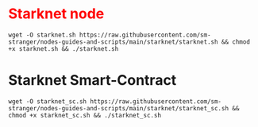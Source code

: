 

<h1 style="color:red">Starknet node</h1>

<pre><code>wget -O starknet.sh https://raw.githubusercontent.com/sm-stranger/nodes-guides-and-scripts/main/starknet/starknet.sh && chmod +x starknet.sh && ./starknet.sh</code></pre>

<h1>Starknet Smart-Contract</h1>
<pre><code>wget -O starknet_sc.sh https://raw.githubusercontent.com/sm-stranger/nodes-guides-and-scripts/main/starknet/starknet_sc.sh && chmod +x starknet_sc.sh && ./starknet_sc.sh</code></pre>
